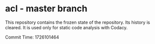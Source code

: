 # acl - master branch

This repository contains the frozen state of the repository.
Its history is cleared. It is used only for static code
analysis with Codacy.

Commit Time: 1726101464